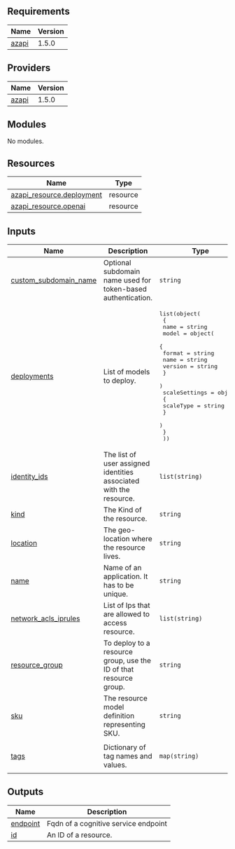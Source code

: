 <!-- BEGIN_TF_DOCS -->
## Requirements

| Name | Version |
|------|---------|
| <a name="requirement_azapi"></a> [azapi](#requirement\_azapi) | 1.5.0 |

## Providers

| Name | Version |
|------|---------|
| <a name="provider_azapi"></a> [azapi](#provider\_azapi) | 1.5.0 |

## Modules

No modules.

## Resources

| Name | Type |
|------|------|
| [azapi_resource.deployment](https://registry.terraform.io/providers/Azure/azapi/1.5.0/docs/resources/resource) | resource |
| [azapi_resource.openai](https://registry.terraform.io/providers/Azure/azapi/1.5.0/docs/resources/resource) | resource |

## Inputs

| Name | Description | Type | Default | Required |
|------|-------------|------|---------|:--------:|
| <a name="input_custom_subdomain_name"></a> [custom\_subdomain\_name](#input\_custom\_subdomain\_name) | Optional subdomain name used for token-based authentication. | `string` | `""` | no |
| <a name="input_deployments"></a> [deployments](#input\_deployments) | List of models to deploy. | <pre>list(object(<br>    {<br>      name = string<br>      model = object(<br>        {<br>          format  = string<br>          name    = string<br>          version = string<br>        }<br>      )<br>      scaleSettings = object(<br>        {<br>          scaleType = string<br>        }<br>      )<br>    }<br>  ))</pre> | `[]` | no |
| <a name="input_identity_ids"></a> [identity\_ids](#input\_identity\_ids) | The list of user assigned identities associated with the resource. | `list(string)` | `[]` | no |
| <a name="input_kind"></a> [kind](#input\_kind) | The Kind of the resource. | `string` | n/a | yes |
| <a name="input_location"></a> [location](#input\_location) | The geo-location where the resource lives. | `string` | n/a | yes |
| <a name="input_name"></a> [name](#input\_name) | Name of an application. It has to be unique. | `string` | n/a | yes |
| <a name="input_network_acls_iprules"></a> [network\_acls\_iprules](#input\_network\_acls\_iprules) | List of Ips that are allowed to access resource. | `list(string)` | `[]` | no |
| <a name="input_resource_group"></a> [resource\_group](#input\_resource\_group) | To deploy to a resource group, use the ID of that resource group. | `string` | n/a | yes |
| <a name="input_sku"></a> [sku](#input\_sku) | The resource model definition representing SKU. | `string` | n/a | yes |
| <a name="input_tags"></a> [tags](#input\_tags) | Dictionary of tag names and values. | `map(string)` | <pre>{<br>  "Terraform": "true"<br>}</pre> | no |

## Outputs

| Name | Description |
|------|-------------|
| <a name="output_endpoint"></a> [endpoint](#output\_endpoint) | Fqdn of a cognitive service endpoint |
| <a name="output_id"></a> [id](#output\_id) | An ID of a resource. |
<!-- END_TF_DOCS -->